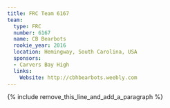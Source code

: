 ```yaml
---
title: FRC Team 6167
team:
  type: FRC
  number: 6167
  name: CB Bearbots
  rookie_year: 2016
  location: Hemingway, South Carolina, USA
  sponsors:
  - Carvers Bay High
  links:
    Website: http://cbhbearbots.weebly.com
---
```


{% include remove_this_line_and_add_a_paragraph %}